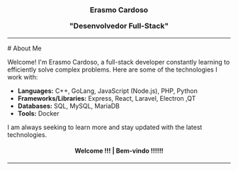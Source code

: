<div align="center"><h3>Erasmo Cardoso <p> "Desenvolvedor Full-Stack"</h3></div>
<hr>
# About Me

Welcome! I'm Erasmo Cardoso, a full-stack developer constantly learning to efficiently solve complex problems. Here are some of the technologies I work with:

- **Languages:** C++, GoLang, JavaScript (Node.js), PHP, Python
- **Frameworks/Libraries:** Express, React, Laravel, Electron ,QT
- **Databases:** SQL, MySQL, MariaDB
- **Tools:** Docker

I am always seeking to learn more and stay updated with the latest technologies.

   



<div align="center"><h4>  Welcome !!!  |    Bem-vindo !!!!!! </h4></div>

<hr>
